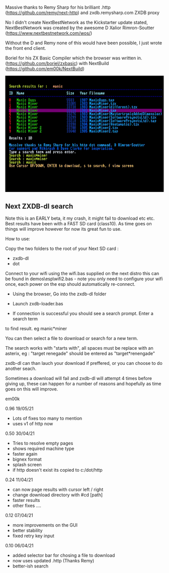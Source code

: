 Massive thanks to Remy Sharp for his brilliant .http (https://github.com/remy/next-http) and zxdb.remysharp.com ZXDB proxy

No I didn't create NextBestNetwork as the Kickstarter update stated, NextBestNetwork was created by the awesome D Xalior Rimron-Soutter (https://www.nextbestnetwork.com/wos/)

Without the D and Remy none of this would have been possible, I just wrote the front end client. 

Boriel for his ZX Basic Compiler which the browser was written in. (https://github.com/boriel/zxbasic) with NextBuild (https://github.com/em00k/NextBuild)

<img src="https://raw.githubusercontent.com/em00k/src-gifs/main/ZXDBNext.png">

Next ZXDB-dl search
------------------------------------------

Note this is an EARLY beta, it my crash, it might fail to download etc etc. Best 
results have been with a FAST SD card (class10). As time goes on things will 
improve however for now its great fun to use. 

How to use:

Copy the two folders to the root of your Next SD card : 

 - zxdb-dl 
 - dot 

Connect to your wifi using the wifi.bas supplied on the next distro this can 
be found in demos\esp\wifi2.bas - note you only need to configure your wifi
once, each power on the esp should automatically re-connect. 

- Using the browser, Go into the zxdb-dl folder 

- Launch zxdb-loader.bas

- If connection is successful you should see a search prompt. Enter a search term 

to find result. eg manic*miner 

You can then select a file to download or search for a new term. 

The search works with "starts with", all spaces must be replace with an
asterix, eg : "target renegade" should be entered as "target\*renengade"

zxdb-dl can than lauch your download if preffered, or you can choose to do another
seach. 

Sometimes a download will fail and zxdb-dl will attempt 4 times before giving up,
these can happen for a number of reasons and hopefully as time goes on this will
improve. 

em00k


0.96    19/05/21

- Lots of fixes too many to mention 
- uses v1 of http now

0.50	30/04/21
- Tries to resolve empty pages
- shows required machine type
- faster again
- bignex format
- splash screen 
- if http doesn't exist its copied to c:/dot/http 

0.24	11/04/21
- can now page results with cursor left / right
- change download directory with #cd [path]
- faster results 
- other fixes ....

0.12    07/04/21

- more improvements on the GUI
- better stability 
- fixed retry key input


0.10	06/04/21

- added selector bar for chosing a file to download
- now uses updated .http (Thanks Remy)
- better-ish search
